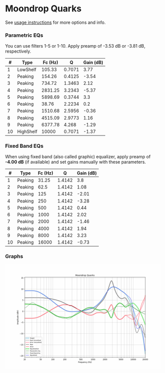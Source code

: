 # Moondrop Quarks
See [usage instructions](https://github.com/jaakkopasanen/AutoEq#usage) for more options and info.

### Parametric EQs
You can use filters 1-5 or 1-10. Apply preamp of -3.53 dB or -3.81 dB, respectively.

|   # | Type      |   Fc (Hz) |      Q |   Gain (dB) |
|-----|-----------|-----------|--------|-------------|
|   1 | LowShelf  |    105.33 | 0.7071 |        3.77 |
|   2 | Peaking   |    154.26 | 0.4125 |       -3.54 |
|   3 | Peaking   |    734.72 | 1.3463 |        2.12 |
|   4 | Peaking   |   2831.25 | 3.2343 |       -5.37 |
|   5 | Peaking   |   5898.69 | 0.3744 |        3.3  |
|   6 | Peaking   |     38.76 | 2.2234 |        0.2  |
|   7 | Peaking   |   1510.68 | 2.5956 |       -0.36 |
|   8 | Peaking   |   4515.09 | 2.9773 |        1.16 |
|   9 | Peaking   |   6377.78 | 4.268  |       -1.29 |
|  10 | HighShelf |  10000    | 0.7071 |       -1.37 |

### Fixed Band EQs
When using fixed band (also called graphic) equalizer, apply preamp of **-4.00 dB** (if available) and set gains manually with these parameters.

|   # | Type    |   Fc (Hz) |      Q |   Gain (dB) |
|-----|---------|-----------|--------|-------------|
|   1 | Peaking |     31.25 | 1.4142 |        3.8  |
|   2 | Peaking |     62.5  | 1.4142 |        1.08 |
|   3 | Peaking |    125    | 1.4142 |       -2.01 |
|   4 | Peaking |    250    | 1.4142 |       -3.28 |
|   5 | Peaking |    500    | 1.4142 |        0.44 |
|   6 | Peaking |   1000    | 1.4142 |        2.02 |
|   7 | Peaking |   2000    | 1.4142 |       -1.46 |
|   8 | Peaking |   4000    | 1.4142 |        1.94 |
|   9 | Peaking |   8000    | 1.4142 |        3.23 |
|  10 | Peaking |  16000    | 1.4142 |       -0.73 |

### Graphs
![](./Moondrop%20Quarks.png)
